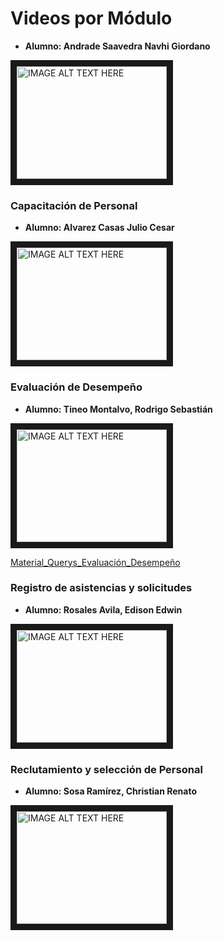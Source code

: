 # Videos por Módulo

- **Alumno: Andrade Saavedra Navhi Giordano**

<a href="https://www.youtube.com/watch?v=LrEWO6dqhS4
" target="_blank"><img src="http://img.youtube.com/vi/LrEWO6dqhS4/0.jpg" 
alt="IMAGE ALT TEXT HERE" width="240" height="180" border="10" /></a>

### Capacitación de Personal

- **Alumno: Alvarez Casas Julio Cesar**

<a href="http://www.youtube.com/watch?feature=player_embedded&v=yj5Bw_0NQ-U
" target="_blank"><img src="http://img.youtube.com/vi/yj5Bw_0NQ-U/0.jpg" 
alt="IMAGE ALT TEXT HERE" width="240" height="180" border="10" /></a>

### Evaluación de Desempeño

- **Alumno: Tineo Montalvo, Rodrigo Sebastián**

<a href="https://www.youtube.com/watch?v=HCGS2rexo3g
  " target="_blank"><img src="http://img.youtube.com/vi/HCGS2rexo3g/0.jpg" 
alt="IMAGE ALT TEXT HERE" width="240" height="180" border="10" /></a>

[Material_Querys_Evaluación_Desempeño](../Material_Videos/Querys_Requerimientos_Evaluación_Desempeño.sql)

### Registro de asistencias y solicitudes

- **Alumno: Rosales Avila, Edison Edwin**

<a href="https://www.youtube.com/watch?v=mJJTrsw8Edw
" target="_blank"><img src="http://img.youtube.com/vi/mJJTrsw8Edw/0.jpg" 
alt="IMAGE ALT TEXT HERE" width="240" height="180" border="10" /></a>

### Reclutamiento y selección de Personal
- **Alumno: Sosa Ramírez, Christian Renato**
<a href="https://www.youtube.com/watch?v=mIUjGzDE5KY" target="_blank">
    <img src="http://img.youtube.com/vi/mIUjGzDE5KY/0.jpg" alt="IMAGE ALT TEXT HERE" width="240" height="180" border="10" />
</a>
